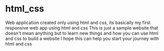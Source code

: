 # html_css
Web application created only using html and css, its basically my first responsive web app using html and css
This is just a sample website that doesn't mean anything but to learn new things and how you can use html and css to build a website 
I hope this can help you start your journey with html and css
